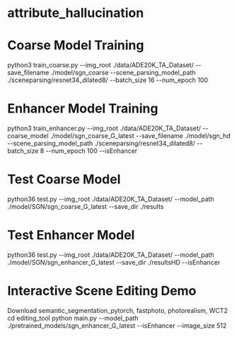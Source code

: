 # attribute_hallucination



# Coarse Model Training

python3 train_coarse.py --img_root ./data/ADE20K_TA_Dataset/  --save_filename ./model/sgn_coarse --scene_parsing_model_path ./sceneparsing/resnet34_dilated8/ --batch_size 16  --num_epoch 100

# Enhancer Model Training

python3 train_enhancer.py --img_root ./data/ADE20K_TA_Dataset/ --coarse_model ./model/sgn_coarse_G_latest  --save_filename ./model/sgn_hd --scene_parsing_model_path ./sceneparsing/resnet34_dilated8/ --batch_size 8 --num_epoch 100 --isEnhancer


# Test Coarse Model

python36 test.py --img_root ./data/ADE20K_TA_Dataset/ --model_path ./model/SGN/sgn_coarse_G_latest --save_dir ./results

# Test Enhancer Model

python36 test.py --img_root ./data/ADE20K_TA_Dataset/ --model_path ./model/SGN/sgn_enhancer_G_latest --save_dir ./resultsHD --isEnhancer


# Interactive Scene Editing Demo
Download semantic_segmentation_pytorch, fastphoto, photorealism, WCT2
cd editing_tool
python main.py --model_path ./pretrained_models/sgn_enhancer_G_latest --isEnhancer --image_size 512

